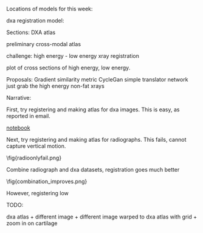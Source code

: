 Locations of models for this week:

dxa registration model:


Sections:
DXA atlas

preliminary cross-modal atlas

challenge: high energy - low energy xray registration

plot of cross sections of high energy, low energy.

Proposals: 
Gradient similarity metric
CycleGan
simple translator network
just grab the high energy non-fat xrays




Narrative:

First, try registering and making atlas for dxa images. This is easy, as reported in email. 

[notebook](https://github.com/HastingsGreer/dxa_radiograph/blob/master/wholething.ipynb)

Next, try registering and making atlas for radiographs. This fails, cannot capture vertical motion.

\fig{radioonlyfail.png}

Combine radiograph and dxa datasets, registration goes much better

\fig{combination_improves.png}

However, registering low 


TODO: 

dxa atlas + different image + different image warped to dxa atlas with grid + zoom in on cartilage
